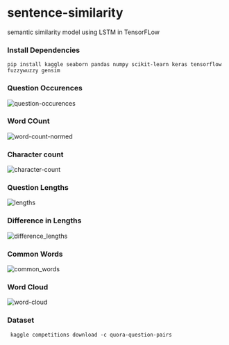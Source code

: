 # sentence-similarity
semantic similarity model using LSTM in TensorFLow

### Install Dependencies
```pip install kaggle seaborn pandas numpy scikit-learn keras tensorflow fuzzywuzzy gensim ```



### Question Occurences
![question-occurences](https://github.com/parvpareek/sentence-similarity/assets/26191530/aed9fc34-85e0-4554-b9d7-cca5b4d1f55e)

### Word COunt
![word-count-normed](https://github.com/parvpareek/sentence-similarity/assets/26191530/3fab40b5-45a1-4f85-9e99-17fdb589ffcb)

### Character count
![character-count](https://github.com/parvpareek/sentence-similarity/assets/26191530/1379aff2-0ebe-49d5-a244-d89b7b2ea2a8)

### Question Lengths
![lengths](https://github.com/parvpareek/sentence-similarity/assets/26191530/a5e4292b-b9d7-4560-a72f-e9291ff5d2e4)

### Difference in Lengths 
![difference_lengths](https://github.com/parvpareek/sentence-similarity/assets/26191530/958e69c0-d7af-4830-88e1-e20c8d291fc5)

### Common Words
![common_words](https://github.com/parvpareek/sentence-similarity/assets/26191530/b850eb6f-19e8-4685-a6b4-d9916de2d751)

### Word Cloud
![word-cloud](https://github.com/parvpareek/sentence-similarity/assets/26191530/68598ac4-fedf-44ab-a8ab-a5037e318419)

### Dataset
``` kaggle competitions download -c quora-question-pairs```
